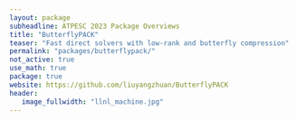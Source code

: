 ```yaml
---
layout: package
subheadline: ATPESC 2023 Package Overviews
title: "ButterflyPACK"
teaser: "Fast direct solvers with low-rank and butterfly compression"
permalink: "packages/butterflypack/"
not_active: true
use_math: true
package: true
website: https://github.com/liuyangzhuan/ButterflyPACK
header:
   image_fullwidth: "llnl_machine.jpg"
---
```

